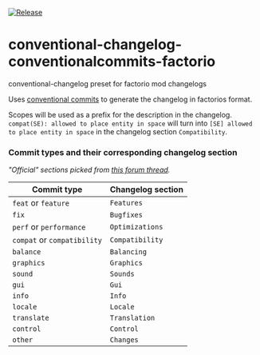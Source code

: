 [![Release](https://github.com/fgardt/conventional-changelog-conventionalcommits-factorio/actions/workflows/release.yml/badge.svg?branch=main)](https://github.com/fgardt/conventional-changelog-conventionalcommits-factorio/actions/workflows/release.yml)

# conventional-changelog-conventionalcommits-factorio

conventional-changelog preset for factorio mod changelogs

Uses [conventional commits](https://www.conventionalcommits.org/en/v1.0.0/) to generate the changelog in factorios format.

Scopes will be used as a prefix for the description in the changelog. \
`compat(SE): allowed to place entity in space` will turn into `[SE] allowed to place entity in space` in the changelog section `Compatibility`.

### Commit types and their corresponding changelog section 

_"Official" sections picked from [this forum thread](https://forums.factorio.com/viewtopic.php?p=409587#p409587)._

| Commit type                 | Changelog section |
| --------------------------- | ----------------- |
| `feat` or `feature`         | `Features`        |
| `fix`                       | `Bugfixes`        |
| `perf` or `performance`     | `Optimizations`   |
| `compat` or `compatibility` | `Compatibility`   |
| `balance`                   | `Balancing`       |
| `graphics`                  | `Graphics`        |
| `sound`                     | `Sounds`          |
| `gui`                       | `Gui`             |
| `info`                      | `Info`            |
| `locale`                    | `Locale`          |
| `translate`                 | `Translation`     |
| `control`                   | `Control`         |
| `other`                     | `Changes`         |
